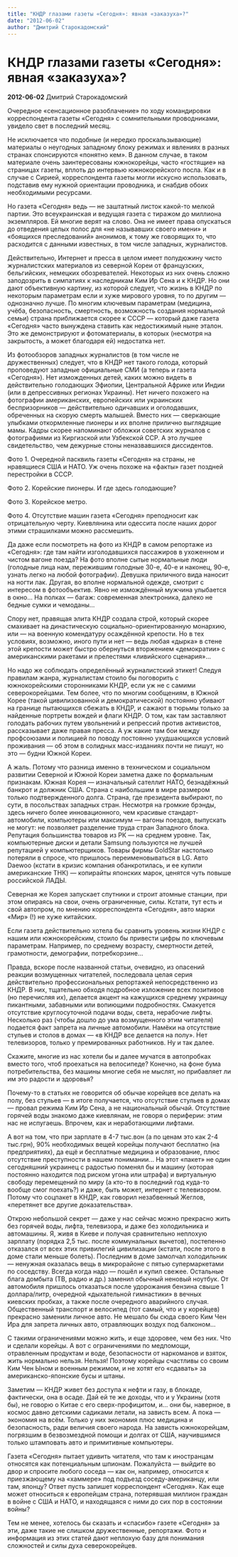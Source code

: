 ```yaml
---
title: "КНДР глазами газеты «Сегодня»: явная «заказуха»?"
date: "2012-06-02"
author: "Дмитрий Старокадомский"
---
```


# КНДР глазами газеты «Сегодня»: явная «заказуха»?

**2012-06-02** Дмитрий Старокадомский

Очередное «сенсационное разоблачение» по ходу командировки корреспондента газеты «Сегодня» с сомнительными проводниками, увидело свет в последний месяц.

Не исключается что подобные (и нередко проскальзывающие) материалы о неугодных западному блоку режимах и явлениях в разных странах спонсируются «понятно кем». В данном случае, в таком материале очень заинтересованы южнокорейцы, часто «гостящие» на страницах газеты, вплоть до интервью южнокорейского посла. Как и в случае с Сирией, корреспондента газеты могли искусно использовать, подставив ему нужной ориентации проводника, и снабдив обоих необходимыми ресурсами.

Но газета «Сегодня» ведь — не заштатный листок какой-то мелкой партии. Это всеукраинская и ведущая газета c тиражом до миллиона экземпляров. Ей многие верят на слово. Она не имеет права опускаться до отведения целых полос для «не называвших своего имени» и «боящихся преследований» анонимов, к тому же говорящих то, что расходится с данными известных, в том числе западных, журналистов.

Действительно, Интернет и пресса в целом имеет полудюжину чисто журналистских материалов из северной Кореи от французских, бельгийских, немецких обозревателей. Некоторых из них очень сложно заподозрить в симпатиях к наследникам Ким Ир Сена и к КНДР. Но они дают объективную картину, из которой следует, что жизнь в КНДР по некоторым параметрам если и хуже мирового уровня, то по другим — однозначно лучше. По многим ключевым параметрам (медицина, учёба, безопасность, смертность, возможность создания нормальной семьи) страна приближается скорее к СССР — который даже газета «Сегодня» часто вынуждена ставить как недостижимый ныне эталон. Это же демонстрируют и фотоматериалы, в которых (несмотря на закрытость, а может благодаря ей) недостатка нет.

Из фотообзоров западных журналистов (в том числе не дружественных) следует, что в КНДР нет такого голода, который проповедуют западные официальные СМИ (а теперь и газета «Сегодня»). Нет изможденных детей, каких можно видеть в действительно голодающих Эфиопии, Центральной Африке или Индии (или в депрессивных регионах Украины). Нет ничего похожего на фотографии американских, европейских или украинских беспризорников — действительно одичавших и оголодавших, обреченных на скорую смерть малышей. Вместо них — сверкающие улыбками откормленные пионеры и их вполне прилично выглядящие мамы. Кадры скорее напоминают обложки советских журналов с фотографиями из Киргизской или Узбекской ССР. А это лучшее свидетельство, чем дежурные стоны неназвавшихся диссидентов.

Фото 1. Очередной пасквиль газеты «Сегодня» на страны, не нравящиеся США и НАТО. Уж очень похоже на «факты» газет поздней перестройки в СССР.

Фото 2. Корейские пионеры. И где здесь голодающие?

Фото 3. Корейское метро.

Фото 4. Отсутствие машин газета «Сегодня» преподносит как отрицательную черту. Киевлянина или одессита после наших дорог этими страшилками можно рассмешить.

Да даже если посмотреть на фото из КНДР в самом репортаже из «Сегодня»: где там найти изголодавшихся пассажиров в ухоженном и чистом вагоне поезда? На фото вполне сытые нормальные люди (голодные лица нам, пережившим голодные 30-е, 40-е и наконец, 90-е, узнать легко на любой фотографии). Девушка приличного вида наносит на ногти лак. Другая, во вполне нормальной одежде, смотрит с интересом в фотообъектив. Явно не измождённый мужчина улыбается в окно... На полках — багаж: современная электроника, далеко не бедные сумки и чемоданы...

Спору нет, правящая элита КНДР создала строй, который скорее смахивает на династическую социально-ориентированную монархию, или — на военную комендатуру осаждённой крепости. Но в тех условиях, возможно, иного пути и нет — ведь любая «дырка» в стене этой крепости может быстро обернуться вторжением «демократии» с американскими ракетами и прелестями «ливийского сценария»...

Но надо же соблюдать определённый журналистский этикет! Следуя правилам жанра, журналистам стоило бы поговорить с южнокорейскими сторонниками КНДР, если уж не с самими северокорейцами. Тем более, что по многим сообщениям, в Южной Корее (такой цивилизованной и демократической) постоянно убивают на границе пытающихся сбежать в КНДР, и сажают в тюрьмы только за найденные портреты вождей и флаги КНДР. О том, как там заставляют голодать рабочих путем увольнений и репрессий против активистов, рассказывает даже правая пресса. А уж какие там бои между профсоюзами и полицией по поводу постоянно ухудшающихся условий проживания — об этом в солидных масс-изданиях почти не пишут, но это — будни Южной Кореи.

А жаль. Потому что разница именно в техническом и социальном развитии Северной и Южной Кореи заметна даже по формальным признакам. Южная Корея — изначальный сателлит НАТО, безнадёжный банкрот и должник США. Страна с наибольшим в мире размером только подтвержденного долга. Страна, где президента выбирают, по сути, в посольствах западных стран. Несмотря на громкие брэнды, здесь ничего более инновационного, чем красивые стандарт-автомобили, компьютеры или максимум — вагоны поездов, выпускать не могут: не позволяет разделение труда стран Западного блока. Репутация большинства товаров из РК — на среднем уровне. Так, компьютерные диски и детали Samsung пользуются не лучшей репутацией у компьютерщиков. Товары фирмы GoldStar настолько потеряли в спросе, что пришлось переименовываться в LG. Авто Daewoo (кстати в кризис компания обанкротилась, и ее купили американские ТНК) — копирайты японских марок, ценятся чуть повыше российской ЛАДЫ.

Северная же Корея запускает спутники и строит атомные станции, при этом опираясь на свои, очень ограниченные, силы. Кстати, тут есть и свой автопром, по мнению корреспондента «Сегодня», авто марки «Мир» (!) не хуже китайских.

Если газета действительно хотела бы сравнить уровень жизни КНДР с нашим или южнокорейским, стоило бы привести цифры по ключевым параметрам. Например, по среднему возрасту, смертности детей, грамотности, демографии, потребкорзине...

Правда, вскоре после названной статьи, очевидно, из опасений реакции возмущенных читателей, последовала целая серия действительно профессиональных репортажей непосредственно из КНДР. В них, тщательно обходя подробное изложение всех позитивов (но перечисляя их), делается акцент на кажущихся среднему украинцу пикантными, забавными или вопиющими подробностях. Смакуется отсутствие круглосуточной подачи воды, света, нерабочие лифты. Несколько раз (чтобы дошло до ума возмущенного этим читателя) подается факт запрета на личные автомобили. Намёки на отсутствие стульев и столов в домах — «в КНДР все делается на полу». Нет телевизоров, только у премированных работников. Ну и так далее.

Скажите, многие из нас хотели бы и далее мучатся в автопробках вместо того, чтоб проехаться на велосипеде? Конечно, на фоне бума потребительства, без машины многие себя не мыслят, но прибавляет ли им это радости и здоровья?

Почему-то в статьях не говорится об обычае корейцев все делать на полу, без стульев — в итоге получается, что отсутствие стульев в домах — провал режима Ким Ир Сена, а не национальный обычай. Отсутствие горячей воды знакомо даже киевлянам, не говоря о периферии: этим нас не испугаешь. Впрочем, как и неработающими лифтами.

А вот на том, что при зарплате в 4-7 тыс.вон (а по ценам это как 2-4 тыс.грн), 90% необходимых вещей корейцы получают бесплатно (на предприятиях), да ещё и бесплатные медицина и образование, плюс отсутствие преступности в нашем понимании... На этот «пакет» не один сегодняшний украинец с радостью поменял бы и машину (которая постоянно находится под риском угона или штрафа) и виртуальную свободу перемещений по миру (а кто-то в последний год куда-то вообще смог поехать?) и даже, быть может, интернет с телевизором. Потому что соцпакет в КНДР, как говорил незабвенный Жеглов, «перетянет все другие доказательства».

Открою небольшой секрет — даже у нас сейчас можно прекрасно жить без горячей воды, лифта, телевизора, и даже без холодильника и автомашины. Я, живя в Киеве и получая сравнительно неплохую зарплату (порядка 2,5 тыс. после коммунальных вычетов), постепенно отказался от всех этих привилегий цивилизации (кстати, после этого в доме стали меньше болеть). Последним в доме замолчал холодильник — ненужная оказалась вещь в микрорайоне с пятью супермаркетами по соседству. Всегда когда надо — пошёл и купил свежее. Остальные блага домбыта (ТВ, радио и др.) заменил обычный неновый ноутбук. От автомобиля пришлось отказаться после удорожания бензина свыше 1 доллара/литр, очередной «дыхательной гимнастики» в вечных киевских пробках, а также после очередного аварийного случая. Общественный транспорт и велосипед (тот самый, что и у корейцев) прекрасно заменили личное авто. Не мешало бы сюда своего Ким Чен Ира для запрета личных авто, отравляющих воздух под балконом...

С такими ограничениями можно жить, и еще здоровее, чем без них. Что и сделали корейцы. А вот с ограничениями по медпомощи, отравленным продуктам и воде, безопасности от наркоманов и взяток, жить нормально нельзя. Нельзя! Поэтому корейцы счастливы со своим Ким Чен Ыном и военным режимом, и не хотят его «сдавать» за американско-японские бусы и штаны.

Заметим — КНДР живет без доступа к нефти и газу, в блокаде, фактически, она в осаде. Дай ей те же доходы, что и у Украины (хотя бы), не говорю о Китае с его сверх-профицитом, и... они бы, наверное, в космос давно детскими садиками летали, на зависть всем. А пока — экономия на всём. Только у них экономия плюс медицина и безопасность, ради величия своего народа. На зависть южнокорейцам, погрязшим в безвозмездной помощи и долгах от США, научившимся только штамповать авто и примитивные компьютеры.

Газета «Сегодня» пытает удивить читателя, что там к иностранцам относятся как потенциальным шпионам. Пожалуйста — выйдите во двор и спросите любого соседа — как он, например, относится к приезжающему на «хаммере» под подъезд соседу-американцу, или там, японцу? Ответ пусть запишет корреспондент «Сегодня». Как еще может относиться к европейцам страна, потерявшая миллион граждан в войне с США и НАТО, и находящаяся с ними до сих пор в состоянии войны?

Тем не менее, хотелось бы сказать и «спасибо» газете «Сегодня» за эти, даже такие не слишком дружественные, репортажи. Фото и информация из этих статей дают неплохую базу для понимания сложностей и силы духа северокорейцев.
